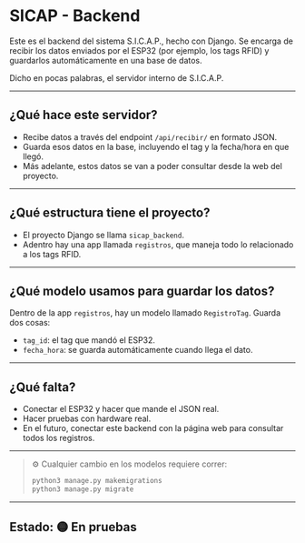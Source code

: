 # SICAP - Backend

Este es el backend del sistema S.I.C.A.P., hecho con Django. Se encarga de recibir los datos enviados por el ESP32 (por ejemplo, los tags RFID) y guardarlos automáticamente en una base de datos.

Dicho en pocas palabras, el servidor interno de S.I.C.A.P.

---

## ¿Qué hace este servidor?

- Recibe datos a través del endpoint `/api/recibir/` en formato JSON.
- Guarda esos datos en la base, incluyendo el tag y la fecha/hora en que llegó.
- Más adelante, estos datos se van a poder consultar desde la web del proyecto.

---

## ¿Qué estructura tiene el proyecto?

- El proyecto Django se llama `sicap_backend`.
- Adentro hay una app llamada `registros`, que maneja todo lo relacionado a los tags RFID.

---

## ¿Qué modelo usamos para guardar los datos?

Dentro de la app `registros`, hay un modelo llamado `RegistroTag`. Guarda dos cosas:
- `tag_id`: el tag que mandó el ESP32.
- `fecha_hora`: se guarda automáticamente cuando llega el dato.

---

## ¿Qué falta?

- Conectar el ESP32 y hacer que mande el JSON real.
- Hacer pruebas con hardware real.
- En el futuro, conectar este backend con la página web para consultar todos los registros.

---

> ⚙️ Cualquier cambio en los modelos requiere correr:
>
> ```bash
> python3 manage.py makemigrations
> python3 manage.py migrate
> ```

---

## Estado: 🟡 En pruebas
